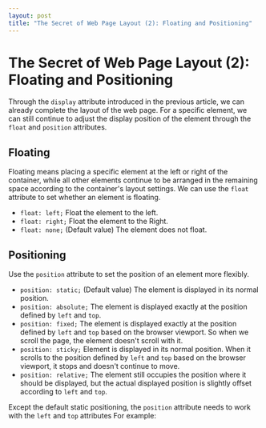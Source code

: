```yaml
---
layout: post
title: "The Secret of Web Page Layout (2): Floating and Positioning"
---
```


The Secret of Web Page Layout (2): Floating and Positioning
===

Through the `display` attribute introduced in the previous article, we can already complete the layout of the web page. For a specific element, we can still continue to adjust the display position of the element through the `float` and `position` attributes.

## Floating

Floating means placing a specific element at the left or right of the container, while all other elements continue to be arranged in the remaining space according to the container's layout settings. We can use the `float` attribute to set whether an element is floating.

- `float: left;` Float the element to the left.
- `float: right;` Float the element to the Right.
- `float: none;` (Default value) The element does not float.

## Positioning

Use the `position` attribute to set the position of an element more flexibly.

- `position: static;` (Default value) The element is displayed in its normal position.
- `position: absolute;` The element is displayed exactly at the position defined by `left` and `top`.
- `position: fixed;` The element is displayed exactly at the position defined by `left` and `top` based on the browser viewport. So when we scroll the page, the element doesn't scroll with it.
- `position: sticky;` Element is displayed in its normal position. When it scrolls to the position defined by `left` and `top` based on the browser viewport, it stops and doesn't continue to move.
- `position: relative;` The element still occupies the position where it should be displayed, but the actual displayed position is slightly offset according to `left` and `top`.

Except the default static positioning, the `position` attribute needs to work with the `left` and `top` attributes For example:

```

```
